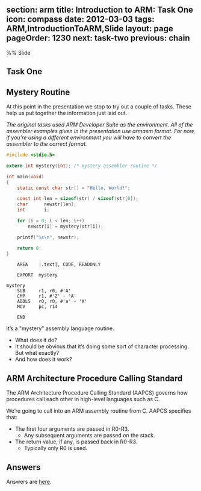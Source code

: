 section: arm
title: Introduction to ARM: Task One
icon: compass
date: 2012-03-03
tags: ARM,IntroductionToARM,Slide
layout: page
pageOrder: 1230
next: task-two
previous: chain
----

%% Slide
  
## Task One

## Mystery Routine

At this point in the presentation we stop to try out a couple of tasks. These help us put together the information just laid out.

*The original tasks used ARM Developer Suite as the environment. All of the assembler examples given in the presentation use armasm format. For now, if you’re using a different environment you will have to convert the assembler to the correct format.*

``` c
#include <stdio.h>

extern int mystery(int); /* mystery assembler routine */

int main(void)
{
    static const char str[] = "Hello, World!";

    const int len = sizeof(str) / sizeof(str[0]);
    char      newstr[len];
    int       i;

    for (i = 0; i < len; i++)
        newstr[i] = mystery(str[i]);

    printf("%s\n", newstr);

    return 0;
}
```

``` arm
    AREA    |.text|, CODE, READONLY

    EXPORT  mystery

mystery
    SUB     r1, r0, #'A'
    CMP     r1, #'Z' - 'A'
    ADDLS   r0, r0, #'a' - 'A'
    MOV     pc, r14

    END
```

It’s a "mystery" assembly language routine.

* What does it do?
* It should be obvious that it’s doing some sort of character processing. But what exactly?
* And how does it work?

## ARM Architecture Procedure Calling Standard

The ARM Architecture Procedure Calling Standard (AAPCS) governs how procedures call each other in high-level languages such as C.

We’re going to call into an ARM assembly routine from C. AAPCS specifies that:

* The first four arguments are passed in R0-R3.
  * Any subsequent arguments are passed on the stack.
* The return value, if any, is passed back in R0-R3.
  * Typically only R0 is used.

## Answers

Answers are [here](task-one-answers.html).
